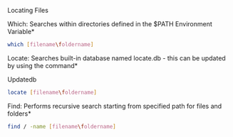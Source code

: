 Locating Files

Which: Searches within directories defined in the $PATH Environment Variable*

~~~bash
which [filename\foldername]
~~~

Locate: Searches built-in database named locate.db - this can be updated by using the command* 

Updatedb

~~~bash
locate [filename\foldername]
~~~

Find: Performs recursive search starting from specified path for files and folders*

~~~bash
find / -name [filename\foldername]
~~~


